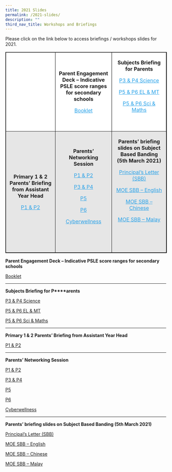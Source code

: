 ```yaml
---
title: 2021 Slides
permalink: /2021-slides/
description: ""
third_nav_title: Workshops and Briefings
---
```

Please click on the link below to access briefings / workshops slides for 2021.

<table border="1" style="box-sizing: inherit; border-collapse: collapse; border-spacing: 0px; max-width: 100%; width: 780.25px; border-color: rgb(0, 0, 0);"><tbody style="box-sizing: inherit;"><tr style="box-sizing: inherit; background: rgb(255, 255, 255);"><td style="box-sizing: inherit; padding: 5px 10px; width: 247.462px; text-align: center;"><p style="box-sizing: inherit; font-size: 1em;"><strong style="box-sizing: inherit; font-weight: bold;">&nbsp;</strong></p></td><td style="box-sizing: inherit; padding: 5px 10px; width: 243.475px; text-align: center;"><p style="box-sizing: inherit; font-size: 1em;"><strong style="box-sizing: inherit; font-weight: bold;">Parent Engagement Deck – Indicative PSLE score ranges for secondary schools</strong></p><p style="box-sizing: inherit; font-size: 1em;"><a href="https://endeavourpri.moe.edu.sg/wp-content/uploads/2021/05/Parent-Engagement-Deck-Indicative-PSLE-score-ranges-for-secondary-schools.pdf" target="_blank" rel="noopener noreferrer" style="box-sizing: inherit; background-color: transparent; transition: all 0.25s ease-in-out 0s; text-decoration: underline; color: rgb(37, 160, 232);">Booklet</a></p></td><td style="box-sizing: inherit; padding: 5px 10px; width: 288.312px; text-align: center;"><p style="box-sizing: inherit; font-size: 1em;"><strong style="box-sizing: inherit; font-weight: bold;">Subjects Briefing for P</strong><strong style="box-sizing: inherit; font-weight: bold;">arents</strong></p><p style="box-sizing: inherit; font-size: 1em;"><a href="https://endeavourpri.moe.edu.sg/wp-content/uploads/2021/03/P3-and-4-Science_Briefing-for-Parents-2021.pdf" target="_blank" rel="noopener noreferrer" style="box-sizing: inherit; background-color: transparent; transition: all 0.25s ease-in-out 0s; text-decoration: underline; color: rgb(37, 160, 232);">P3 &amp; P4 Science</a></p><p style="box-sizing: inherit; font-size: 1em;"><a href="https://endeavourpri.moe.edu.sg/wp-content/uploads/2021/03/P5-P6-Slides-for-Parents-_-EL-MT-Languages.pdf" target="_blank" rel="noopener noreferrer" style="box-sizing: inherit; background-color: transparent; transition: all 0.25s ease-in-out 0s; text-decoration: underline; color: rgb(37, 160, 232);">P5 &amp; P6 EL &amp; MT</a></p><p style="box-sizing: inherit; font-size: 1em;"><a href="https://endeavourpri.moe.edu.sg/wp-content/uploads/2021/03/P5-and-6-Parents-briefing-Science-and-Math_2021.pdf" target="_blank" rel="noopener noreferrer" style="box-sizing: inherit; background-color: transparent; transition: all 0.25s ease-in-out 0s; text-decoration: underline; color: rgb(37, 160, 232);">P5 &amp; P6 Sci &amp; Maths</a></p><p style="box-sizing: inherit; font-size: 1em;">&nbsp;</p></td></tr><tr style="box-sizing: inherit; background: rgb(230, 230, 230); height: 22px;"><td style="box-sizing: inherit; padding: 5px 10px; width: 247.462px; text-align: center; height: 22px;"><p style="box-sizing: inherit; font-size: 1em;"><strong style="box-sizing: inherit; font-weight: bold;">Primary 1 &amp; 2 Parents’ Briefing from Assistant Year Head</strong></p><p style="box-sizing: inherit; font-size: 1em;"><a href="https://endeavourpri.moe.edu.sg/wp-content/uploads/2021/03/P1-and-2-Slides-for-Parents-briefing_AYH.pdf" target="_blank" rel="noopener noreferrer" style="box-sizing: inherit; background-color: transparent; transition: all 0.25s ease-in-out 0s; text-decoration: underline; color: rgb(37, 160, 232);">P1 &amp; P2</a></p></td><td style="box-sizing: inherit; padding: 5px 10px; width: 243.475px; text-align: center; height: 22px;"><p style="box-sizing: inherit; font-size: 1em;"><strong style="box-sizing: inherit; font-weight: bold;">Parents’ Networking Session</strong></p><p style="box-sizing: inherit; font-size: 1em;"><a href="https://endeavourpri.moe.edu.sg/wp-content/uploads/2021/03/Parents-Networking-Session-P1-2-2021.pdf" target="_blank" rel="noopener noreferrer" style="box-sizing: inherit; background-color: transparent; transition: all 0.25s ease-in-out 0s; text-decoration: underline; color: rgb(37, 160, 232);">P1 &amp; P2</a></p><p style="box-sizing: inherit; font-size: 1em;"><a href="https://endeavourpri.moe.edu.sg/wp-content/uploads/2021/03/Parents-Networking-Session-P3-4-2021.pdf" target="_blank" rel="noopener noreferrer" style="box-sizing: inherit; background-color: transparent; transition: all 0.25s ease-in-out 0s; text-decoration: underline; color: rgb(37, 160, 232);">P3 &amp; P4</a></p><p style="box-sizing: inherit; font-size: 1em;"><a href="https://endeavourpri.moe.edu.sg/wp-content/uploads/2021/03/Parents-Networking-Session-P5-2021.pdf" target="_blank" rel="noopener noreferrer" style="box-sizing: inherit; background-color: transparent; transition: all 0.25s ease-in-out 0s; text-decoration: underline; color: rgb(37, 160, 232);">P5</a></p><p style="box-sizing: inherit; font-size: 1em;"><a href="https://endeavourpri.moe.edu.sg/wp-content/uploads/2021/03/Parents-Networking-Session-P6-2021.pdf" target="_blank" rel="noopener noreferrer" style="box-sizing: inherit; background-color: transparent; transition: all 0.25s ease-in-out 0s; text-decoration: underline; color: rgb(37, 160, 232);">P6</a></p><p style="box-sizing: inherit; font-size: 1em;"><a href="https://endeavourpri.moe.edu.sg/wp-content/uploads/2021/03/Parents-Networking-_Cyberwellness.pdf" target="_blank" rel="noopener noreferrer" style="box-sizing: inherit; background-color: transparent; transition: all 0.25s ease-in-out 0s; text-decoration: underline; color: rgb(37, 160, 232);">Cyberwellness</a></p><p style="box-sizing: inherit; font-size: 1em;">&nbsp;</p></td><td style="box-sizing: inherit; padding: 5px 10px; width: 288.312px; text-align: center; height: 22px;"><p style="box-sizing: inherit; font-size: 1em;"><strong style="box-sizing: inherit; font-weight: bold;">Parents’ briefing slides on Subject Based Banding (5th March 2021)</strong></p><p style="box-sizing: inherit; font-size: 1em;"><a href="https://endeavourpri.moe.edu.sg/wp-content/uploads/2021/03/SBB-letter-2021.pdf" target="_blank" rel="noopener noreferrer" style="box-sizing: inherit; background-color: transparent; transition: all 0.25s ease-in-out 0s; text-decoration: underline; color: rgb(37, 160, 232);">Principal’s Letter (SBB)</a></p><p style="box-sizing: inherit; font-size: 1em;"><a href="https://endeavourpri.moe.edu.sg/wp-content/uploads/2021/03/MOE_SBB_ENG.pdf" target="_blank" rel="noopener noreferrer" style="box-sizing: inherit; background-color: transparent; transition: all 0.25s ease-in-out 0s; text-decoration: underline; color: rgb(37, 160, 232);">MOE SBB – English</a></p><p style="box-sizing: inherit; font-size: 1em;"><a href="https://endeavourpri.moe.edu.sg/wp-content/uploads/2021/03/MOE_SBB_CHI.pdf" target="_blank" rel="noopener noreferrer" style="box-sizing: inherit; background-color: transparent; transition: all 0.25s ease-in-out 0s; text-decoration: underline; color: rgb(37, 160, 232);">MOE SBB – Chinese</a></p><p style="box-sizing: inherit; font-size: 1em;"><a href="https://endeavourpri.moe.edu.sg/wp-content/uploads/2021/03/MOE_SBB_MLY.pdf" target="_blank" rel="noopener noreferrer" style="box-sizing: inherit; background-color: transparent; transition: all 0.25s ease-in-out 0s; text-decoration: underline; color: rgb(37, 160, 232);">MOE SBB – Malay</a></p><p style="box-sizing: inherit; font-size: 1em;">&nbsp;</p><p style="box-sizing: inherit; font-size: 1em;">&nbsp;</p></td></tr></tbody></table>

**Parent Engagement Deck – Indicative PSLE score ranges for secondary schools**

[Booklet](https://endeavourpri.moe.edu.sg/wp-content/uploads/2021/05/Parent-Engagement-Deck-Indicative-PSLE-score-ranges-for-secondary-schools.pdf)

---

**Subjects Briefing for P****arents**

[P3 & P4 Science](https://endeavourpri.moe.edu.sg/wp-content/uploads/2021/03/P3-and-4-Science_Briefing-for-Parents-2021.pdf)

[P5 & P6 EL & MT](https://endeavourpri.moe.edu.sg/wp-content/uploads/2021/03/P5-P6-Slides-for-Parents-_-EL-MT-Languages.pdf)

[P5 & P6 Sci & Maths](https://endeavourpri.moe.edu.sg/wp-content/uploads/2021/03/P5-and-6-Parents-briefing-Science-and-Math_2021.pdf)

---

**Primary 1 & 2 Parents’ Briefing from Assistant Year Head**

[P1 & P2](https://endeavourpri.moe.edu.sg/wp-content/uploads/2021/03/P1-and-2-Slides-for-Parents-briefing_AYH.pdf)

---

**Parents’ Networking Session**

[P1 & P2](https://endeavourpri.moe.edu.sg/wp-content/uploads/2021/03/Parents-Networking-Session-P1-2-2021.pdf)

[P3 & P4](https://endeavourpri.moe.edu.sg/wp-content/uploads/2021/03/Parents-Networking-Session-P3-4-2021.pdf)

[P5](https://endeavourpri.moe.edu.sg/wp-content/uploads/2021/03/Parents-Networking-Session-P5-2021.pdf)

[P6](https://endeavourpri.moe.edu.sg/wp-content/uploads/2021/03/Parents-Networking-Session-P6-2021.pdf)

[Cyberwellness](https://endeavourpri.moe.edu.sg/wp-content/uploads/2021/03/Parents-Networking-_Cyberwellness.pdf)

---

**Parents’ briefing slides on Subject Based Banding (5th March 2021)**

[Principal’s Letter (SBB)](https://endeavourpri.moe.edu.sg/wp-content/uploads/2021/03/SBB-letter-2021.pdf)

[MOE SBB – English](https://endeavourpri.moe.edu.sg/wp-content/uploads/2021/03/MOE_SBB_ENG.pdf)

[MOE SBB – Chinese](https://endeavourpri.moe.edu.sg/wp-content/uploads/2021/03/MOE_SBB_CHI.pdf)

[MOE SBB – Malay](https://endeavourpri.moe.edu.sg/wp-content/uploads/2021/03/MOE_SBB_MLY.pdf)